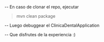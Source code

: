 -- En caso de clonar el repo, ejecutar
>  mvn clean package

-- Luego debuggear el ClinicaDentalApplication

-- Que disfrutes de la experiencia :)